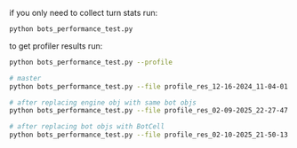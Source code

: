 if you only need to collect turn stats run:

```bash
python bots_performance_test.py 
```

to get profiler results run:

```bash
python bots_performance_test.py --profile

# master
python bots_performance_test.py --file profile_res_12-16-2024_11-04-01  

# after replacing engine obj with same bot objs
python bots_performance_test.py --file profile_res_02-09-2025_22-27-47  

# after replacing bot objs with BotCell
python bots_performance_test.py --file profile_res_02-10-2025_21-50-13  
```
